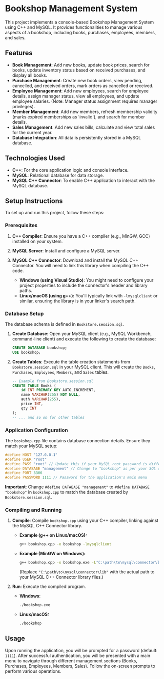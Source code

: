 # Bookshop Management System

This project implements a console-based Bookshop Management System using C++ and MySQL. It provides functionalities to manage various aspects of a bookshop, including books, purchases, employees, members, and sales.

## Features

*   **Book Management**: Add new books, update book prices, search for books, update inventory status based on received purchases, and display all books.
*   **Purchase Management**: Create new book orders, view pending, cancelled, and received orders, mark orders as cancelled or received.
*   **Employee Management**: Add new employees, search for employee details, assign manager status, view all employees, and update employee salaries. (Note: Manager status assignment requires manager privileges).
*   **Member Management**: Add new members, refresh membership validity (marks expired memberships as 'invalid'), and search for member details.
*   **Sales Management**: Add new sales bills, calculate and view total sales for the current year.
*   **Database Integration**: All data is persistently stored in a MySQL database.

## Technologies Used

*   **C++**: For the core application logic and console interface.
*   **MySQL**: Relational database for data storage.
*   **MySQL C++ Connector**: To enable C++ application to interact with the MySQL database.

## Setup Instructions

To set up and run this project, follow these steps:

### Prerequisites

1.  **C++ Compiler**: Ensure you have a C++ compiler (e.g., MinGW, GCC) installed on your system.
2.  **MySQL Server**: Install and configure a MySQL server.
3.  **MySQL C++ Connector**: Download and install the MySQL C++ Connector. You will need to link this library when compiling the C++ code.

    *   **Windows (using Visual Studio):** You might need to configure your project properties to include the connector's header and library paths.
    *   **Linux/macOS (using g++):** You'll typically link with `-lmysqlclient` or similar, ensuring the library is in your linker's search path.

### Database Setup

The database schema is defined in `Bookstore.session.sql`.

1.  **Create Database**: Open your MySQL client (e.g., MySQL Workbench, command-line client) and execute the following to create the database:
    ```sql
    CREATE DATABASE bookshop;
    USE bookshop;
    ```
2.  **Create Tables**: Execute the table creation statements from `Bookstore.session.sql` in your MySQL client. This will create the `Books`, `Purchases`, `Employees`, `Members`, and `Sales` tables.

    ```sql
    -- Example from Bookstore.session.sql
    CREATE TABLE Books (
        id INT PRIMARY KEY AUTO_INCREMENT,
        name VARCHAR(255) NOT NULL,
        auth VARCHAR(255),
        price INT,
        qty INT
    );
    -- ... and so on for other tables
    ```

### Application Configuration

The `bookshop.cpp` file contains database connection details. Ensure they match your MySQL setup:

```cpp
#define HOST "127.0.0.1"
#define USER "root"
#define PASS "root" // Update this if your MySQL root password is different
#define DATABASE "management" // Change to "bookshop" as per your SQL script
#define PORT 3306
#define PASSWORD 1111 // Password for the application's main menu
```
**Important**: Change `#define DATABASE "management"` to `#define DATABASE "bookshop"` in `bookshop.cpp` to match the database created by `Bookstore.session.sql`.

### Compiling and Running

1.  **Compile**: Compile `bookshop.cpp` using your C++ compiler, linking against the MySQL C++ Connector library.

    *   **Example (g++ on Linux/macOS):**
        ```bash
        g++ bookshop.cpp -o bookshop -lmysqlclient
        ```
    *   **Example (MinGW on Windows):**
        ```bash
        g++ bookshop.cpp -o bookshop.exe -L"C:\path\to\mysql\connector\lib" -lmysqlclient
        ```
        (Replace `"C:\path\to\mysql\connector\lib"` with the actual path to your MySQL C++ Connector library files.)

2.  **Run**: Execute the compiled program.

    *   **Windows:**
        ```bash
        ./bookshop.exe
        ```
    *   **Linux/macOS:**
        ```bash
        ./bookshop
        ```

## Usage

Upon running the application, you will be prompted for a password (default: `1111`). After successful authentication, you will be presented with a main menu to navigate through different management sections (Books, Purchases, Employees, Members, Sales). Follow the on-screen prompts to perform various operations.
